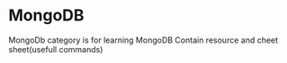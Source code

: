 # MongoDB
MongoDb category is for learning MongoDB 
Contain resource and cheet sheet(usefull commands)

